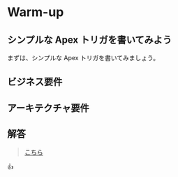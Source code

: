 # Warm-up

## シンプルな Apex トリガを書いてみよう

まずは、シンプルな Apex トリガを書いてみましょう。

## ビジネス要件

## アーキテクチャ要件

## 解答

> [こちら](warm-up-answer.md)

:+1:
